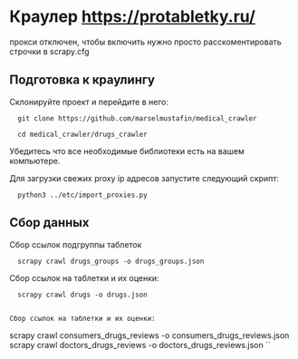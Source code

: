 # Краулер https://protabletky.ru/

прокси отключен, чтобы включить нужно просто расскоментировать строчки в scrapy.cfg

## Подготовка к краулингу

Склонируйте проект и перейдите в него:
```
  git clone https://github.com/marselmustafin/medical_crawler

  cd medical_crawler/drugs_crawler
```

Убедитесь что все необходимые библиотеки есть на вашем компьютере.

Для загрузки свежих proxy ip адресов запустите следующий скрипт:
```
  python3 ../etc/import_proxies.py
```

## Сбор данных

Сбор ссылок подгруппы таблеток
```
  scrapy crawl drugs_groups -o drugs_groups.json
```

Сбор ссылок на таблетки и их оценки:
```
  scrapy crawl drugs -o drugs.json


Сбор ссылок на таблетки и их оценки:
```
  scrapy crawl consumers_drugs_reviews -o consumers_drugs_reviews.json
  scrapy crawl doctors_drugs_reviews -o doctors_drugs_reviews.json
``
